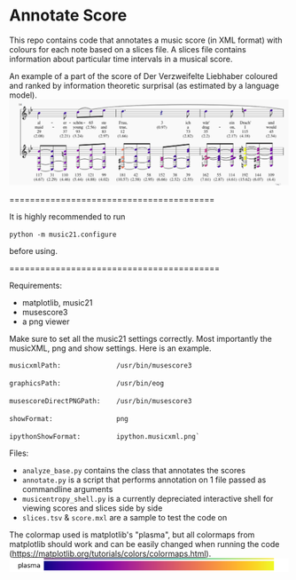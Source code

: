 # Annotate Score

This repo contains code that annotates a music score (in XML format) with colours for each note based on a slices file. A slices file contains information about particular time intervals in a musical score.

An example of a part of the score of Der Verzweifelte Liebhaber coloured and ranked by information theoretic surprisal (as estimated by a language model).
![alt text](annotatescoresex.png)

========================================

It is highly recommended to run

`python -m music21.configure`

before using.

=========================================

Requirements:
- matplotlib, music21
- musescore3
- a png viewer

Make sure to set all the music21 settings correctly. Most importantly the musicXML, png and show settings. Here is an example.

```
musicxmlPath:              /usr/bin/musescore3

graphicsPath:              /usr/bin/eog

musescoreDirectPNGPath:    /usr/bin/musescore3

showFormat:                png

ipythonShowFormat:         ipython.musicxml.png`
```

Files:
- `analyze_base.py`         contains the class that annotates the scores
- `annotate.py`             is a script that performs annotation on 1 file passed as commandline arguments
- `musicentropy_shell.py`   is a currently depreciated interactive shell for viewing scores and slices side by side
- `slices.tsv` & `score.mxl`  are a sample to test the code on

The colormap used is matplotlib's "plasma", but all colormaps from matplotlib should work and can be easily changed when running the code (https://matplotlib.org/tutorials/colors/colormaps.html).
![alt text](colormap.png)
